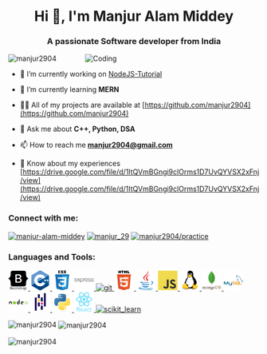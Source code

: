 <h1 align="center">Hi 👋, I'm Manjur Alam Middey</h1>
<h3 align="center">A passionate Software developer from India</h3>
<img align="right" alt="Coding" width="350" src="https://www.darwinrecruitment.de/wp-content/uploads/2022/03/About-us-Temp-to-Perm.gif">


<p align="left"> <img src="https://komarev.com/ghpvc/?username=manjur2904&label=Profile%20views&color=0e75b6&style=flat" alt="manjur2904" /> </p>

- 🔭 I’m currently working on [NodeJS-Tutorial](https://github.com/manjur2904/NodeJS-Tutorial)

- 🌱 I’m currently learning **MERN**

- 👨‍💻 All of my projects are available at [https://github.com/manjur2904](https://github.com/manjur2904)

- 💬 Ask me about **C++, Python, DSA**

- 📫 How to reach me **manjur2904@gmail.com**

- 📄 Know about my experiences [https://drive.google.com/file/d/1ItQVmBGngi9clOrms1D7UvQYVSX2xFnj/view](https://drive.google.com/file/d/1ItQVmBGngi9clOrms1D7UvQYVSX2xFnj/view)

<h3 align="left">Connect with me:</h3>
<p align="left">
<a href="https://linkedin.com/in/manjur-alam-middey" target="blank"><img align="center" src="https://raw.githubusercontent.com/rahuldkjain/github-profile-readme-generator/master/src/images/icons/Social/linked-in-alt.svg" alt="manjur-alam-middey" height="30" width="40" /></a>
<a href="https://www.leetcode.com/manjur_29" target="blank"><img align="center" src="https://raw.githubusercontent.com/rahuldkjain/github-profile-readme-generator/master/src/images/icons/Social/leet-code.svg" alt="manjur_29" height="30" width="40" /></a>
<a href="https://auth.geeksforgeeks.org/user/manjur2904/practice" target="blank"><img align="center" src="https://raw.githubusercontent.com/rahuldkjain/github-profile-readme-generator/master/src/images/icons/Social/geeks-for-geeks.svg" alt="manjur2904/practice" height="30" width="40" /></a>
</p>

<h3 align="left">Languages and Tools:</h3>
<p align="left"> <a href="https://getbootstrap.com" target="_blank" rel="noreferrer"> <img src="https://raw.githubusercontent.com/devicons/devicon/master/icons/bootstrap/bootstrap-plain-wordmark.svg" alt="bootstrap" width="40" height="40"/> </a> <a href="https://www.w3schools.com/cpp/" target="_blank" rel="noreferrer"> <img src="https://raw.githubusercontent.com/devicons/devicon/master/icons/cplusplus/cplusplus-original.svg" alt="cplusplus" width="40" height="40"/> </a> <a href="https://www.w3schools.com/css/" target="_blank" rel="noreferrer"> <img src="https://raw.githubusercontent.com/devicons/devicon/master/icons/css3/css3-original-wordmark.svg" alt="css3" width="40" height="40"/> </a> <a href="https://expressjs.com" target="_blank" rel="noreferrer"> <img src="https://raw.githubusercontent.com/devicons/devicon/master/icons/express/express-original-wordmark.svg" alt="express" width="40" height="40"/> </a> <a href="https://git-scm.com/" target="_blank" rel="noreferrer"> <img src="https://www.vectorlogo.zone/logos/git-scm/git-scm-icon.svg" alt="git" width="40" height="40"/> </a> <a href="https://www.w3.org/html/" target="_blank" rel="noreferrer"> <img src="https://raw.githubusercontent.com/devicons/devicon/master/icons/html5/html5-original-wordmark.svg" alt="html5" width="40" height="40"/> </a> <a href="https://www.java.com" target="_blank" rel="noreferrer"> <img src="https://raw.githubusercontent.com/devicons/devicon/master/icons/java/java-original.svg" alt="java" width="40" height="40"/> </a> <a href="https://developer.mozilla.org/en-US/docs/Web/JavaScript" target="_blank" rel="noreferrer"> <img src="https://raw.githubusercontent.com/devicons/devicon/master/icons/javascript/javascript-original.svg" alt="javascript" width="40" height="40"/> </a> <a href="https://www.linux.org/" target="_blank" rel="noreferrer"> <img src="https://raw.githubusercontent.com/devicons/devicon/master/icons/linux/linux-original.svg" alt="linux" width="40" height="40"/> </a> <a href="https://www.mongodb.com/" target="_blank" rel="noreferrer"> <img src="https://raw.githubusercontent.com/devicons/devicon/master/icons/mongodb/mongodb-original-wordmark.svg" alt="mongodb" width="40" height="40"/> </a> <a href="https://www.mysql.com/" target="_blank" rel="noreferrer"> <img src="https://raw.githubusercontent.com/devicons/devicon/master/icons/mysql/mysql-original-wordmark.svg" alt="mysql" width="40" height="40"/> </a> <a href="https://nodejs.org" target="_blank" rel="noreferrer"> <img src="https://raw.githubusercontent.com/devicons/devicon/master/icons/nodejs/nodejs-original-wordmark.svg" alt="nodejs" width="40" height="40"/> </a> <a href="https://pandas.pydata.org/" target="_blank" rel="noreferrer"> <img src="https://raw.githubusercontent.com/devicons/devicon/2ae2a900d2f041da66e950e4d48052658d850630/icons/pandas/pandas-original.svg" alt="pandas" width="40" height="40"/> </a> <a href="https://www.python.org" target="_blank" rel="noreferrer"> <img src="https://raw.githubusercontent.com/devicons/devicon/master/icons/python/python-original.svg" alt="python" width="40" height="40"/> </a> <a href="https://reactjs.org/" target="_blank" rel="noreferrer"> <img src="https://raw.githubusercontent.com/devicons/devicon/master/icons/react/react-original-wordmark.svg" alt="react" width="40" height="40"/> </a> <a href="https://scikit-learn.org/" target="_blank" rel="noreferrer"> <img src="https://upload.wikimedia.org/wikipedia/commons/0/05/Scikit_learn_logo_small.svg" alt="scikit_learn" width="40" height="40"/> </a> </p>

<p><img align="left" src="https://github-readme-stats.vercel.app/api/top-langs?username=manjur2904&show_icons=true&locale=en&layout=compact" alt="manjur2904" /></p>

<p>&nbsp;<img align="center" src="https://github-readme-stats.vercel.app/api?username=manjur2904&show_icons=true&locale=en" alt="manjur2904" /></p>

<p><img align="center" src="https://github-readme-streak-stats.herokuapp.com/?user=manjur2904&" alt="manjur2904" /></p>
